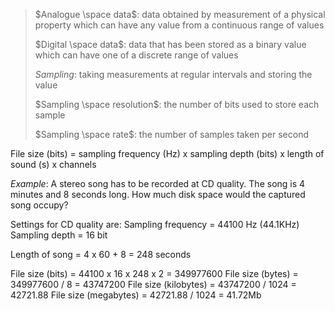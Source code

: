 > $Analogue \space data$: data obtained by measurement of a physical property which can have any value from a continuous range of values 
> 
> $Digital \space data$: data that has been stored as a binary value which can have one of a discrete range of values 
> 
> $Sampling$: taking measurements at regular intervals and storing the value 
> 
> $Sampling \space resolution$: the number of bits used to store each sample 
> 
> $Sampling \space rate$: the number of samples taken per second

File size (bits) = sampling frequency (Hz) x sampling depth (bits) x length of sound (s) x channels

*Example*:
A stereo song has to be recorded at CD quality. The song is 4 minutes and 8 seconds long. How much disk space would the captured song occupy?

Settings for CD quality are:
Sampling frequency = 44100 Hz (44.1KHz)
Sampling depth = 16 bit

Length of song = 4 x 60 + 8 = 248 seconds

File size (bits) = 44100 x 16 x 248 x 2 = 349977600
File size (bytes) = 349977600 / 8 = 43747200
File size (kilobytes) = 43747200 / 1024 = 42721.88
File size (megabytes) = 42721.88 / 1024 = 41.72Mb
